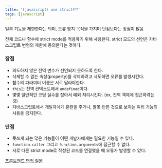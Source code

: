 ```yaml
---
title: '[javascript] use strict란?'
tags: [javascript]
---
```


일부 기능을 제한한다는 의미, 오류 방지 목적을 가지며 단점보다는 장점이 많음

전체 코드나 함수에 strict mode를 적용하기 위해 사용한다. strict 모드의 선언은 자바스크립트 변형의 제한에 동의한다는 것이다.

### 장점

- 의도하지 않은 전역 변수가 선언되지 못하도록 한다.
- 삭제할 수 없는 속성(property)를 삭제하려고 시도하면 오류를 발생시킨다.
- 함수의 파라미터 이름은 서로 달라야한다.
- `this`는 전역 컨텍스트에서 `undefined`이다.
- 몇몇 일반적인 코딩 실수를 잡아서 예외 처리시킨다. (ex, 전역 객체에 접근하려는 것)
- 자바스크립트에서 개발자에게 혼란을 주거나, 잘못 만든 것으로 보이는 여러 기능의 사용을 금지한다.

### 단점

- 못쓰게 되는 많은 기능들이 어떤 개발자에게는 필요한 기능일 수 있다.
- `function.caller` 그리고 `function.arguments`에 접근할 수 없다.
- 서로 다른 strict mode로 작성된 코드를 연결했을 때 오류가 발생할 수 있다.

[프론트엔드 면접 질문](https://blog.rhostem.com/posts/2020-04-13-fe-interview-handbook-js-2)

